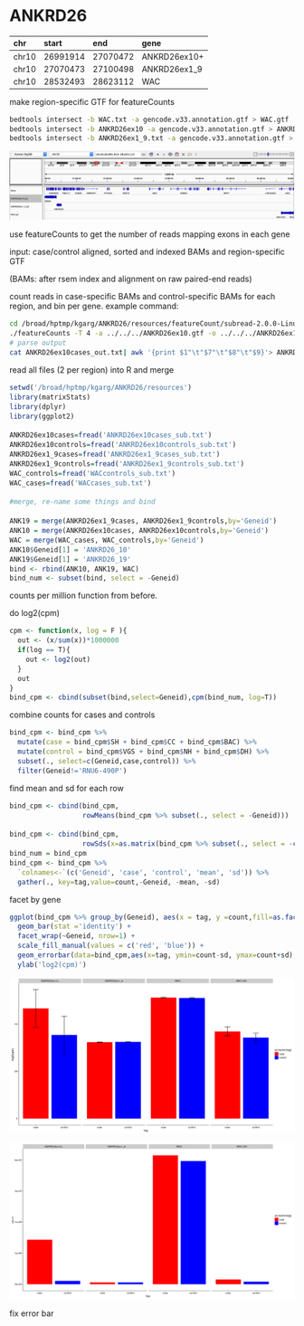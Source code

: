 # ANKRD26

| chr | start | end | gene |
| :--- | :--- | :--- | :--- |
| chr10 | 26991914 | 27070472 | ANKRD26ex10+ |
| chr10 | 27070473 | 27100498 | ANKRD26ex1\_9 |
| chr10 | 28532493 | 28623112 | WAC |

make region-specific GTF for featureCounts

```bash
bedtools intersect -b WAC.txt -a gencode.v33.annotation.gtf > WAC.gtf
bedtools intersect -b ANKRD26ex10 -a gencode.v33.annotation.gtf > ANKRD26ex10.gtf
bedtools intersect -b ANKRD26ex1_9.txt -a gencode.v33.annotation.gtf > ANKRD26ex1_9.gtf
```

![](.gitbook/assets/screen-shot-2020-04-21-at-10.05.55-pm.png)

use featureCounts to get the number of reads mapping exons in each gene 

input: case/control aligned, sorted and indexed BAMs and region-specific GTF 

\(BAMs: after rsem index and alignment on raw paired-end reads\)

count reads in case-specific BAMs and control-specific BAMs for each region, and bin per gene. example command:

```bash
cd /broad/hptmp/kgarg/ANKRD26/resources/featureCount/subread-2.0.0-Linux-x86_64/bin
./featureCounts -T 4 -a ../../../ANKRD26ex10.gtf -o ../../../ANKRD26ex10cases_out.txt -O -g gene_name /broad/hptmp/kgarg/ANKRD26/out/SH_S2_R1Aligned.out.bam /broad/hptmp/kgarg/ANKRD26/out/CC_S3_R1Aligned.out.bam /broad/hptmp/kgarg/ANKRD26/out/BAC_S1_R1Aligned.out.bam
# parse output
cat ANKRD26ex10cases_out.txt| awk '{print $1"\t"$7"\t"$8"\t"$9}'> ANKRD26ex10cases_sub.txt
```

read all files \(2 per region\) into R and merge

```r
setwd('/broad/hptmp/kgarg/ANKRD26/resources')
library(matrixStats)
library(dplyr)
library(ggplot2)

ANKRD26ex10cases=fread('ANKRD26ex10cases_sub.txt')
ANKRD26ex10controls=fread('ANKRD26ex10controls_sub.txt')
ANKRD26ex1_9cases=fread('ANKRD26ex1_9cases_sub.txt')
ANKRD26ex1_9controls=fread('ANKRD26ex1_9controls_sub.txt')
WAC_controls=fread('WACcontrols_sub.txt')
WAC_cases=fread('WACcases_sub.txt')

#merge, re-name some things and bind

ANK19 = merge(ANKRD26ex1_9cases, ANKRD26ex1_9controls,by='Geneid')
ANK10 = merge(ANKRD26ex10cases, ANKRD26ex10controls,by='Geneid')
WAC = merge(WAC_cases, WAC_controls,by='Geneid')
ANK10$Geneid[1] = 'ANKRD26_10'
ANK19$Geneid[1] = 'ANKRD26_19'
bind <- rbind(ANK10, ANK19, WAC)
bind_num <- subset(bind, select = -Geneid)

```

counts per million function from before. 

do log2\(cpm\)

```r
cpm <- function(x, log = F ){
  out <- (x/sum(x))*1000000
  if(log == T){
    out <- log2(out)
  }
  out
}
bind_cpm <- cbind(subset(bind,select=Geneid),cpm(bind_num, log=T)) 
```

combine counts for cases and controls

```r
bind_cpm <- bind_cpm %>% 
  mutate(case = bind_cpm$SH + bind_cpm$CC + bind_cpm$BAC) %>%
  mutate(control = bind_cpm$VGS + bind_cpm$NH + bind_cpm$DH) %>%
  subset(., select=c(Geneid,case,control)) %>%
  filter(Geneid!='RNU6-490P') 

```

find mean and sd for each row

```r
bind_cpm <- cbind(bind_cpm, 
                  rowMeans(bind_cpm %>% subset(., select = -Geneid)))

bind_cpm <- cbind(bind_cpm,                  
                  rowSds(x=as.matrix(bind_cpm %>% subset(., select = -c(Geneid, V2)), na.rm=TRUE)))
bind_num = bind_cpm
bind_cpm <- bind_cpm %>%
  `colnames<-`(c('Geneid', 'case', 'control', 'mean', 'sd')) %>%
  gather(., key=tag,value=count,-Geneid, -mean, -sd) 

```

facet by gene 

```r
ggplot(bind_cpm %>% group_by(Geneid), aes(x = tag, y =count,fill=as.factor(tag))) + 
  geom_bar(stat ='identity') + 
  facet_wrap(~Geneid, nrow=1) +
  scale_fill_manual(values = c('red', 'blue')) +
  geom_errorbar(data=bind_cpm,aes(x=tag, ymin=count-sd, ymax=count+sd), width=0.2, colour="black", alpha=0.8, size=1)+
  ylab('log2(cpm)')
```

![log2\(cpm\)](.gitbook/assets/image%20%285%29.png)

![cpm](.gitbook/assets/image%20%2818%29.png)

fix error bar

